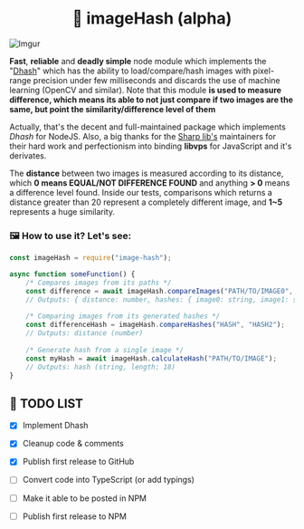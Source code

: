 
<div align="center">
  <h1>🔎 imageHash (alpha)</h1>
</div>

![Imgur](https://i.imgur.com/0yaLSxn.png)

**Fast**, **reliable** and **deadly simple** node module which implements the "[Dhash](https://www.hackerfactor.com/blog/?/archives/529-Kind-of-Like-That.html)" which has the ability to load/compare/hash images with pixel-range precision under few milliseconds and discards the use of machine learning (OpenCV and similar). Note that this module **is used to measure difference, which means its able to not just compare if two images are the same, but point the similarity/difference level of them**

Actually, that's the decent and full-maintained package which implements *Dhash* for NodeJS. Also, a big thanks for the [Sharp lib's](https://github.com/lovell/sharp) maintainers for their hard work and perfectionism into binding **libvps** for JavaScript and it's derivates.

The **distance** between two images is measured according to its distance, which **0 means EQUAL/NOT DIFFERENCE FOUND** and anything **> 0** means a difference level found. Inside our tests, comparisons which returns a distance greater than 20 represent a completely different image, and **1~5** represents a huge similarity.

### 🖼️ How to use it? Let's see:

```js
const imageHash = require("image-hash");

async function someFunction() {
    /* Compares images from its paths */
    const difference = await imageHash.compareImages("PATH/TO/IMAGE0", "PATH/TO/IMAGE1");
    // Outputs: { distance: number, hashes: { image0: string, image1: string }}
    
	/* Comparing images from its generated hashes */
	const differenceHash = imageHash.compareHashes("HASH", "HASH2");
    // Outputs: distance (number)
    
    /* Generate hash from a single image */
	const myHash = await imageHash.calculateHash("PATH/TO/IMAGE");
    // Outputs: hash (string, length: 18)
}
```

## 📝 TODO LIST

- [x] Implement Dhash
- [x] Cleanup code & comments
- [x] Publish first release to GitHub
- [ ] Convert code into TypeScript (or add typings)
- [ ] Make it able to be posted in NPM
- [ ] Publish first release to NPM


